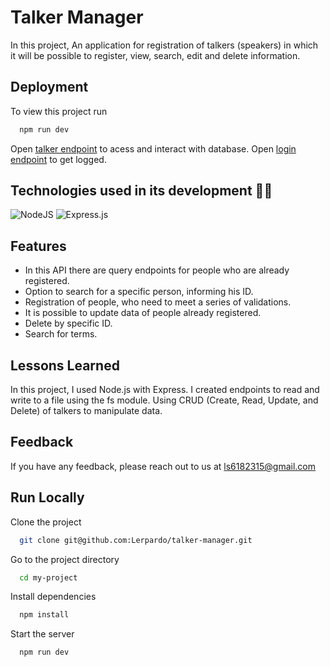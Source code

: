 
# Talker Manager

In this project, An application for registration of talkers (speakers) in which it will be possible to register, view, search, edit and delete information.

## Deployment

To view this project run

```bash
  npm run dev
```
Open [talker endpoint](http://localhost:3000/talker) to acess and interact with database.
Open [login endpoint](http://localhost:3000/login) to get logged.



## Technologies used in its development 🧑‍💻

![NodeJS](https://img.shields.io/badge/node.js-6DA55F?style=for-the-badge&logo=node.js&logoColor=white)
![Express.js](https://img.shields.io/badge/express.js-%23404d59.svg?style=for-the-badge&logo=express&logoColor=%2361DAFB)
## Features

- In this API there are query endpoints for people who are already registered.
- Option to search for a specific person, informing his ID.
- Registration of people, who need to meet a series of validations.
- It is possible to update data of people already registered.
- Delete by specific ID.
- Search for terms.


## Lessons Learned

In this project, I used Node.js with Express. I created endpoints to read and write to a file using the fs module.
Using CRUD (Create, Read, Update, and Delete) of talkers to manipulate data.

## Feedback

If you have any feedback, please reach out to us at ls6182315@gmail.com


## Run Locally

Clone the project

```bash
  git clone git@github.com:Lerpardo/talker-manager.git
```

Go to the project directory

```bash
  cd my-project
```

Install dependencies

```bash
  npm install
```

Start the server

```bash
  npm run dev
```

